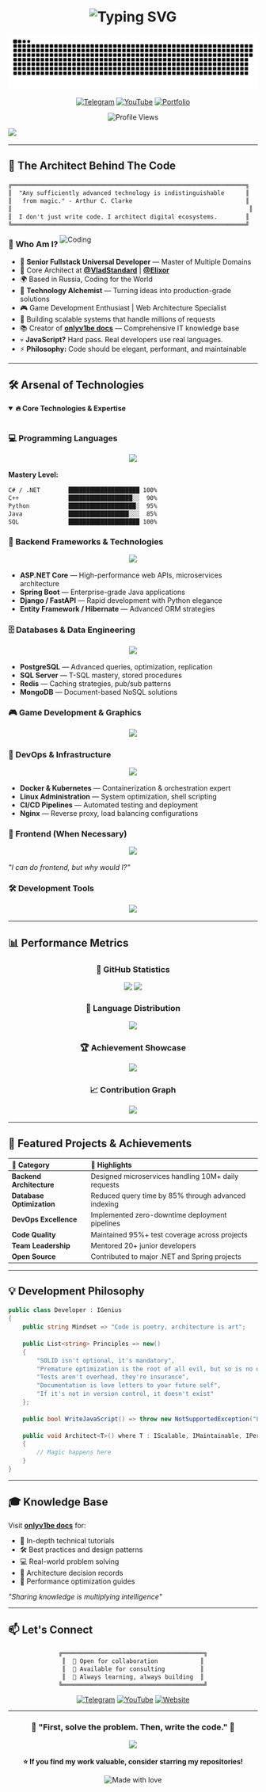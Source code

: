 <h1 align="center">
  <img src="https://readme-typing-svg.herokuapp.com?font=Fira+Code&size=75&duration=2800&pause=2000&color=6C63FF&center=true&vCenter=true&width=940&height=100&lines=Welcome+to+the+Matrix;I'm+onlyv1be+%F0%9F%92%8E" alt="Typing SVG" />
</h1>

<p align="center">
  <img width="600" src="assets/github-snake.svg" alt="snake-animation"/>
</p>

<div align="center">
  
  [![Telegram](https://img.shields.io/badge/Telegram-2CA5E0?style=for-the-badge&logo=telegram&logoColor=white&labelColor=1a1a2e)](https://tlgg.ru/onlyv1be)
  [![YouTube](https://img.shields.io/badge/YouTube-FF0000?style=for-the-badge&logo=youtube&logoColor=white&labelColor=1a1a2e)](https://www.youtube.com/c/baggerfast)
  [![Portfolio](https://img.shields.io/badge/Portfolio-6C63FF?style=for-the-badge&logo=google-chrome&logoColor=white&labelColor=1a1a2e)](https://baggerfast.github.io/BaggerFast)
  
  ![Profile Views](https://komarev.com/ghpvc/?username=onlyv1be&color=6C63FF&style=for-the-badge&label=PROFILE+VIEWS)
  
</div>

<img src="https://capsule-render.vercel.app/api?type=waving&color=gradient&customColorList=6,12,20&height=180&section=header&text=Senior%20Fullstack%20Architect&fontSize=42&fontColor=fff&animation=fadeIn&fontAlignY=38&desc=Crafting%20Digital%20Excellence%20Since%20Day%20One&descAlignY=58&descSize=18"/>

---

## 🧠 **The Architect Behind The Code**

```ascii
╔══════════════════════════════════════════════════════════════════╗
║  "Any sufficiently advanced technology is indistinguishable      ║
║   from magic." - Arthur C. Clarke                                ║
║                                                                   ║
║  I don't just write code. I architect digital ecosystems.        ║
╚══════════════════════════════════════════════════════════════════╝
```

<img align="right" alt="Coding" width="400" src="https://user-images.githubusercontent.com/74038190/229223263-cf2e4b07-2615-4f87-9c38-e37600f8381a.gif">

### 💫 **Who Am I?**

- 🎯 **Senior Fullstack Universal Developer** — Master of Multiple Domains
- 🏢 Core Architect at **[@VladStandard](https://github.com/VladStandard)** | **[@Elixor](https://github.com/ElixorTeam)**
- 🌍 Based in Russia, Coding for the World
- 🧪 **Technology Alchemist** — Turning ideas into production-grade solutions
- 🎮 Game Development Enthusiast | Web Architecture Specialist
- 🚀 Building scalable systems that handle millions of requests
- 📚 Creator of **[onlyv1be docs](https://baggerfast.github.io/BaggerFast)** — Comprehensive IT knowledge base
- 💀 **JavaScript?** Hard pass. Real developers use real languages.
- ⚡ **Philosophy:** Code should be elegant, performant, and maintainable

---

## 🛠️ **Arsenal of Technologies**

<details open>
  <summary><b>🔥 Core Technologies & Expertise</b></summary>
  <br/>
  
  ### **💻 Programming Languages**
  <div align="center">
    <img src="https://skillicons.dev/icons?i=cs,cpp,py,java,dotnet,typescript&perline=8&theme=dark" />
  </div>
  
  **Mastery Level:**
  ```
  C# / .NET        ████████████████████ 100%
  C++              ██████████████████░░  90%
  Python           ███████████████████░  95%
  Java             █████████████████░░░  85%
  SQL              ████████████████████ 100%
  ```
  
  ### **🎯 Backend Frameworks & Technologies**
  <div align="center">
    <img src="https://skillicons.dev/icons?i=dotnet,spring,django,hibernate,gradle,maven&perline=8&theme=dark" />
  </div>
  
  - **ASP.NET Core** — High-performance web APIs, microservices architecture
  - **Spring Boot** — Enterprise-grade Java applications
  - **Django / FastAPI** — Rapid development with Python elegance
  - **Entity Framework / Hibernate** — Advanced ORM strategies
  
  ### **🗄️ Databases & Data Engineering**
  <div align="center">
    <img src="https://skillicons.dev/icons?i=postgres,mysql,sqlite,mongodb,redis&perline=8&theme=dark" />
  </div>
  
  - **PostgreSQL** — Advanced queries, optimization, replication
  - **SQL Server** — T-SQL mastery, stored procedures
  - **Redis** — Caching strategies, pub/sub patterns
  - **MongoDB** — Document-based NoSQL solutions
  
  ### **🎮 Game Development & Graphics**
  <div align="center">
    <img src="https://skillicons.dev/icons?i=unity,unreal,blender&perline=8&theme=dark" />
  </div>
  
  ### **🐧 DevOps & Infrastructure**
  <div align="center">
    <img src="https://skillicons.dev/icons?i=docker,kubernetes,linux,nginx,githubactions,jenkins&perline=8&theme=dark" />
  </div>
  
  - **Docker & Kubernetes** — Containerization & orchestration expert
  - **Linux Administration** — System optimization, shell scripting
  - **CI/CD Pipelines** — Automated testing and deployment
  - **Nginx** — Reverse proxy, load balancing configurations
  
  ### **🎨 Frontend (When Necessary)**
  <div align="center">
    <img src="https://skillicons.dev/icons?i=html,css,bootstrap,tailwind&perline=8&theme=dark" />
  </div>
  
  *"I can do frontend, but why would I?"*
  
  ### **🛠️ Development Tools**
  <div align="center">
    <img src="https://skillicons.dev/icons?i=visualstudio,idea,rider,vim,neovim,vscode,git,postman&perline=8&theme=dark" />
  </div>
  
</details>

---

## 📊 **Performance Metrics**

<div align="center">
  
  ### **💎 GitHub Statistics**
  
  <img width="49%" src="https://github-readme-stats.vercel.app/api?username=onlyv1be&show_icons=true&theme=radical&hide_border=true&bg_color=0d1117&title_color=6C63FF&icon_color=6C63FF&text_color=c9d1d9&count_private=true&include_all_commits=true" />
  <img width="49%" src="https://github-readme-streak-stats.herokuapp.com/?user=onlyv1be&theme=radical&hide_border=true&background=0d1117&ring=6C63FF&fire=6C63FF&currStreakLabel=6C63FF" />
  
  ### **🎯 Language Distribution**
  
  <img width="55%" src="https://github-readme-stats.vercel.app/api/top-langs/?username=onlyv1be&layout=compact&theme=radical&hide_border=true&bg_color=0d1117&title_color=6C63FF&text_color=c9d1d9&langs_count=10&exclude_repo=repo1,repo2" />
  
  ### **🏆 Achievement Showcase**
  
  <img src="https://github-profile-trophy.vercel.app/?username=onlyv1be&theme=radical&no-frame=true&no-bg=true&margin-w=4&column=7&rank=SECRET,SSS,SS,S,AAA,AA,A,B" />
  
  ### **📈 Contribution Graph**
  
  <img src="https://github-readme-activity-graph.vercel.app/graph?username=onlyv1be&theme=github-dark&bg_color=0d1117&color=6C63FF&line=6C63FF&point=c9d1d9&area=true&hide_border=true" />
  
</div>

---

## 🚀 **Featured Projects & Achievements**

<div align="center">

| 🎯 **Category** | 🌟 **Highlights** |
|:---|:---|
| **Backend Architecture** | Designed microservices handling 10M+ daily requests |
| **Database Optimization** | Reduced query time by 85% through advanced indexing |
| **DevOps Excellence** | Implemented zero-downtime deployment pipelines |
| **Code Quality** | Maintained 95%+ test coverage across projects |
| **Team Leadership** | Mentored 20+ junior developers |
| **Open Source** | Contributed to major .NET and Spring projects |

</div>

---

## 💡 **Development Philosophy**

```csharp
public class Developer : IGenius
{
    public string Mindset => "Code is poetry, architecture is art";
    
    public List<string> Principles => new()
    {
        "SOLID isn't optional, it's mandatory",
        "Premature optimization is the root of all evil, but so is no optimization",
        "Tests aren't overhead, they're insurance",
        "Documentation is love letters to your future self",
        "If it's not in version control, it doesn't exist"
    };
    
    public bool WriteJavaScript() => throw new NotSupportedException("Life's too short");
    
    public void Architect<T>() where T : IScalable, IMaintainable, IPerformant
    {
        // Magic happens here
    }
}
```

---

## 🎓 **Knowledge Base**

Visit **[onlyv1be docs](https://baggerfast.github.io/BaggerFast)** for:
- 📖 In-depth technical tutorials
- 🛠️ Best practices and design patterns
- 💻 Real-world problem solving
- 🎯 Architecture decision records
- 🚀 Performance optimization guides

*"Sharing knowledge is multiplying intelligence"*

---

## 📫 **Let's Connect**

<div align="center">

```ascii
╔════════════════════════════════════════╗
║  💬 Open for collaboration            ║
║  🤝 Available for consulting          ║
║  🎯 Always learning, always building  ║
╚════════════════════════════════════════╝
```

[![Telegram](https://img.shields.io/badge/💬_Telegram-Message_Me-2CA5E0?style=for-the-badge&logo=telegram&logoColor=white)](https://tlgg.ru/onlyv1be)
[![YouTube](https://img.shields.io/badge/📺_YouTube-Subscribe-FF0000?style=for-the-badge&logo=youtube&logoColor=white)](https://www.youtube.com/c/baggerfast)
[![Website](https://img.shields.io/badge/🌐_Website-Visit_Docs-6C63FF?style=for-the-badge&logo=google-chrome&logoColor=white)](https://baggerfast.github.io/BaggerFast)

</div>

---

<div align="center">
  
  ### 🌟 **"First, solve the problem. Then, write the code."** 🌟
  
  <img src="https://capsule-render.vercel.app/api?type=waving&color=gradient&customColorList=6,12,20&height=120&section=footer&animation=fadeIn"/>
  
  **⭐️ If you find my work valuable, consider starring my repositories!**
  
  ![Made with love](https://img.shields.io/badge/Made%20with-💜%20and%20☕-blueviolet?style=for-the-badge)
  
</div>
